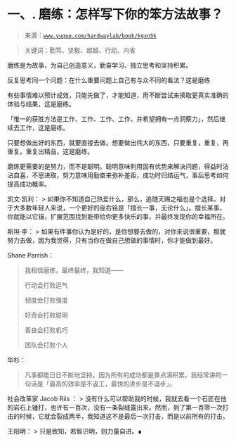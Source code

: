 # 一、\. 磨练：怎样写下你的笨方法故事？

> 来源：[`www.yuque.com/hardwaylab/book/kgxn5k`](https://www.yuque.com/hardwaylab/book/kgxn5k)

> 关键词：勤笃、坚毅、超越、行动、内省 

磨练是为故事，为自己创造意义，勤奋学习、独立思考和坚持积累。 

反复思考同一个问题：在什么重要问题上自己有与众不同的看法？这是磨练 

有些事情难以预计成效，只能先做了，才能知道，用不断尝试来换取更真实准确的体验与结果，这是磨练。 

「惟一的获胜方法是工作、工作、工作、工作，并希望拥有一点洞察力」，然后继续去工作，这是磨练。 

只要想做出好的东西，就要直接去做。想要做出伟大的东西，只要重复，重复，再重复。重复出精品，这是磨练。 

磨练更需要的是努力，而不是聪明。聪明意味利用固有优势来解决问题，得益时沾沾自喜，不思进取，努力意味用勤奋来弥补差距，成功时归结运气，事后思考如何提高成功概率。 

凯文·凯利： > 如果你不知道自己热爱什么，那么，追随天赐之福也是个选择。对于大多数年轻人来说，一个更好的座右铭是「擅长一事，无论什么」。擅长某事，你就能以它锚，扩展范围找到能带给你更多快乐的事，并最终发现你的幸福所在。 

斯坦·李： > 如果有件事你认为是好的，是你想要去做的，对你来说很重要，那就努力去做，因为我觉得，只有当你在做自己想做的事情时，你才能做到最好。 

Shane Parrish： 

> 我相信磨练，最终最终，我知道—— 
> 
> 行动会打败运气 
> 
> 韧度会打败强度 
> 
> 好奇会打败聪明 
> 
> 善良会打败机巧 
> 
> 团队会打败个人

华杉： 

> 凡事都能日日不断地坚持。因为所有的成功都是靠点滴积累。我经常讲的一句话是「最高的效率是不返工，最快的进步是不退步」。 

社会改革家 Jacob Riis ： > 没有什么可以帮助我的时候，我就去看一个石匠在他的岩石上锤打，也许有一百次，没有一条裂缝露出来。然而，到了第一百零一次打击的时候，它就会裂成两半，我知道这不是最后一次打击，而是以前所有的打击。 

王阳明： > 只是致知，若智识明，则力量自进。∎